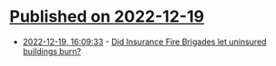# [Published on 2022-12-19](index.md)

* [2022-12-19, 16:09:33](https://news.ycombinator.com/item?id=34053704) - [Did Insurance Fire Brigades let uninsured buildings burn?](https://www.tomscott.com/corrections/firemarks/)
